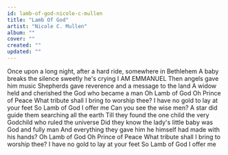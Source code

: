 ```yaml
---
id: lamb-of-god-nicole-c-mullen
title: "Lamb Of God"
artist: "Nicole C. Mullen"
album: ""
cover: ""
created: ""
updated: ""
---
```


Once upon a long night, after a hard ride, somewhere in Bethlehem
A baby breaks the silence sweetly he's crying I AM EMMANUEL
Then angels gave him music
Shepherds gave reverence and a message to the land
A widow held and cherished the God who became a man
Oh Lamb of God
Oh Prince of Peace
What tribute shall I bring to worship thee?
I have no gold to lay at your feet
So Lamb of God I offer me
Can you see the wise men?
A star did guide them searching all the earth
Till they found the one child the very Godchild who ruled the universe
Did they know the lady's little baby was God and fully man
And everything they gave him he himself had made with his hands?
Oh Lamb of God
Oh Prince of Peace
What tribute shall I bring to worship thee?
I have no gold to lay at your feet
So Lamb of God I offer me